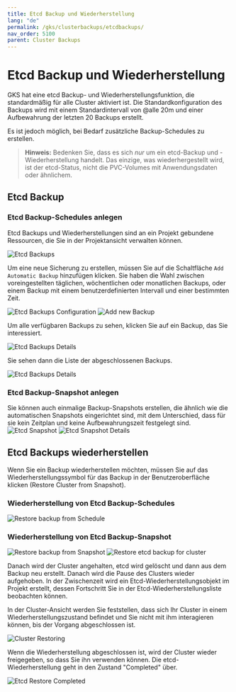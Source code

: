 ```yaml
---
title: Etcd Backup und Wiederherstellung
lang: "de"
permalink: /gks/clusterbackups/etcdbackups/
nav_order: 5100
parent: Cluster Backups
---
```

<!-- LTeX:  language=de-DE -->

# Etcd Backup und Wiederherstellung

GKS hat eine etcd Backup- und Wiederherstellungsfunktion, die standardmäßig für alle Cluster aktiviert ist.
Die Standardkonfiguration des Backups wird mit einem Standardintervall von @alle 20m und einer Aufbewahrung der letzten 20 Backups erstellt.

Es ist jedoch möglich, bei Bedarf zusätzliche Backup-Schedules zu erstellen.

> **Hinweis:** Bedenken Sie, dass es sich *nur* um ein etcd-Backup und -Wiederherstellung handelt. Das einzige, was wiederhergestellt wird, ist der etcd-Status, nicht die PVC-Volumes mit Anwendungsdaten oder ähnlichem.

## Etcd Backup

### Etcd Backup-Schedules anlegen

Etcd Backups und Wiederherstellungen sind an ein Projekt gebundene Ressourcen, die Sie in der Projektansicht verwalten können.

![Etcd Backups](../images/etcdbck01.png)

Um eine neue Sicherung zu erstellen, müssen Sie auf die Schaltfläche `Add Automatic Backup` hinzufügen klicken. Sie haben die Wahl zwischen voreingestellten täglichen, wöchentlichen oder monatlichen Backups, oder einem Backup mit einem benutzerdefinierten Intervall und einer bestimmten Zeit.

![Etcd Backups Configuration](../images/etcdbck02.png)
![Add new Backup](../images/etcdbck03.png)

Um alle verfügbaren Backups zu sehen, klicken Sie auf ein Backup, das Sie interessiert.

![Etcd Backups Details](../images/etcdbck04.png)

Sie sehen dann die Liste der abgeschlossenen Backups.

![Etcd Backups Details](../images/etcdbck05.png)

### Etcd Backup-Snapshot anlegen

Sie können auch einmalige Backup-Snapshots erstellen, die ähnlich wie die automatischen Snapshots eingerichtet sind, mit dem Unterschied, dass für sie kein Zeitplan und keine Aufbewahrungszeit festgelegt sind.
![Etcd Snapshot](../images/etcdbck06.png)
![Etcd Snapshot Details](../images/etcdbck07.png)

## Etcd Backups wiederherstellen

Wenn Sie ein Backup wiederherstellen möchten, müssen Sie auf das Wiederherstellungssymbol für das Backup in der Benutzeroberfläche klicken (Restore Cluster from Snapshot).

### Wiederherstellung von Etcd Backup-Schedules

![Restore backup from Schedule](../images/etcdbck08.png)

### Wiederherstellung von Etcd Backup-Snapshot

![Restore backup from Snapshot](../images/etcdbck09.png)
![Restore etcd backup for cluster](../images/etcdbck10.png)

Danach wird der Cluster angehalten, etcd wird gelöscht und dann aus dem Backup neu erstellt. Danach wird die Pause des Clusters wieder aufgehoben.
In der Zwischenzeit wird ein Etcd-Wiederherstellungsobjekt im Projekt erstellt, dessen Fortschritt Sie in der Etcd-Wiederherstellungsliste beobachten können.

In der Cluster-Ansicht werden Sie feststellen, dass sich Ihr Cluster in einem Wiederherstellungszustand befindet und Sie nicht mit ihm interagieren können, bis der Vorgang abgeschlossen ist.

![Cluster Restoring](../images/etcdbck11.png)

Wenn die Wiederherstellung abgeschlossen ist, wird der Cluster wieder freigegeben, so dass Sie ihn verwenden können.
Die etcd-Wiederherstellung geht in den Zustand "Completed" über.

![Etcd Restore Completed](../images/etcdbck12.png)

